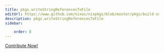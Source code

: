 ```yaml
---
title: pkgs.writeStringReferencesToFile
editUrl: https://www.github.com/nixos/nixpkgs/blob/master/pkgs/build-support/trivial-builders/default.nix#L728C33
description: pkgs.writeStringReferencesToFile
sidebar:

    order: 8
---
```


<a href="https://www.github.com/nixos/nixpkgs/blob/master/pkgs/build-support/trivial-builders/default.nix#L728C33">Contribute Now!</a>




